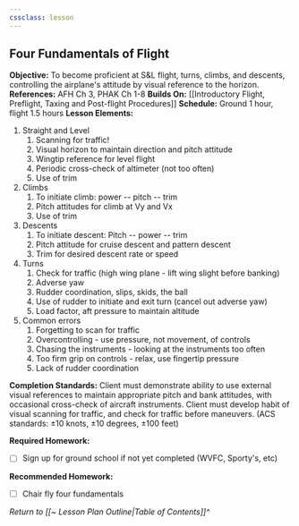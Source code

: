 ```yaml
---
cssclass: lesson
---
```

## Four Fundamentals of Flight

**Objective:** To become proficient at S&L flight, turns, climbs, and descents, controlling the airplane's attitude by visual reference to the horizon.
**References:** AFH Ch 3, PHAK Ch 1-8
**Builds On:** [[Introductory Flight, Preflight, Taxing and Post-flight Procedures]]
**Schedule:** Ground 1 hour, flight 1.5 hours
**Lesson Elements:**
1. Straight and Level
	1. Scanning for traffic!
	2. Visual horizon to maintain direction and pitch attitude
	3. Wingtip reference for level flight
	4. Periodic cross-check of altimeter (not too often)
	5. Use of trim
2. Climbs
	1. To initiate climb: power -- pitch -- trim
	2. Pitch attitudes for climb at Vy and Vx
	3. Use of trim
3. Descents
	1. To initiate descent: Pitch -- power -- trim
	2. Pitch attitude for cruise descent and pattern descent
	3. Trim for desired descent rate or speed
4. Turns
	1. Check for traffic (high wing plane - lift wing slight before banking)
	2. Adverse yaw
	3. Rudder coordination, slips, skids, the ball
	4. Use of rudder to initiate and exit turn (cancel out adverse yaw)
	5. Load factor, aft pressure to maintain altitude
5. Common errors
	1. Forgetting to scan for traffic
	2. Overcontrolling - use pressure, not movement, of controls
	3. Chasing the instruments - looking at the instruments too often
	4. Too firm grip on controls - relax, use fingertip pressure
	5. Lack of rudder coordination

**Completion Standards:** Client must demonstrate ability to use external visual references to maintain appropriate pitch and bank attitudes, with occasional cross-check of aircraft instruments. Client must develop habit of visual scanning for traffic, and check for traffic before maneuvers. (ACS standards: &plusmn;10 knots, &plusmn;10 degrees, &plusmn;100 feet)

**Required Homework:**
- [ ] Sign up for ground school if not yet completed (WVFC, Sporty's, etc)

**Recommended Homework:** 
- [ ] Chair fly four fundamentals

*Return to [[~ Lesson Plan Outline|Table of Contents]]^*